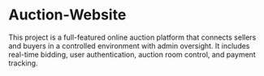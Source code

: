 # Auction-Website
This project is a full-featured online auction platform that connects sellers and buyers in a controlled environment with admin oversight. It includes real-time bidding, user authentication, auction room control, and payment tracking.
